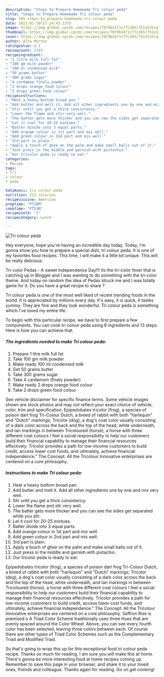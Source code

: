 ```yaml
---
description: "Steps to Prepare Homemade Tri colour peda"
title: "Steps to Prepare Homemade Tri colour peda"
slug: 505-steps-to-prepare-homemade-tri-colour-peda
date: 2021-01-16T17:14:43.137Z
image: https://img-global.cpcdn.com/recipes/78f9b1471cf7c265/751x532cq70/tri-colour-peda-recipe-main-photo.jpg
thumbnail: https://img-global.cpcdn.com/recipes/78f9b1471cf7c265/751x532cq70/tri-colour-peda-recipe-main-photo.jpg
cover: https://img-global.cpcdn.com/recipes/78f9b1471cf7c265/751x532cq70/tri-colour-peda-recipe-main-photo.jpg
author: Alta Morton
ratingvalue: 4.1
reviewcount: 1783
recipeingredient:
- "1 litre milk full fat"
- "100 gm milk powder"
- "100 ml condensed milk"
- "50 grams butter"
- "300 grams sugar"
- "4 cardamom finely powder"
- "2 drops orange food colour"
- "2 drops green food colour"
recipeinstructions:
- "Heat a heavy bottom broad pan."
- "Add butter and melt it. Add all other ingredients one by one and mix very well."
- "Stir until you get a thick consistency."
- "Lower the flame and stir very well."
- "The batter gets more thicker and you can see the sides get separated while you stir."
- "Let it cool for 20-25 mintues."
- "Batter divide into 3 equal parts."
- "Add orange colour in 1st part and mix well."
- "Add green colour in 2nd part and mix well."
- "3rd part is plain."
- "Apply a touch of ghee on the palm and make small balls out of it."
- "Just press in the middle and garnish with pistachio."
- "Our tricolor peda is ready to eat."
categories:
- Recipe
tags:
- tri
- colour
- peda

katakunci: tri colour peda 
nutrition: 223 calories
recipecuisine: American
preptime: "PT28M"
cooktime: "PT53M"
recipeyield: "2"
recipecategory: Lunch

---
```



![Tri colour peda](https://img-global.cpcdn.com/recipes/78f9b1471cf7c265/751x532cq70/tri-colour-peda-recipe-main-photo.jpg)

Hey everyone, hope you're having an incredible day today. Today, I'm gonna show you how to prepare a special dish, tri colour peda. It is one of my favorites food recipes. This time, I will make it a little bit unique. This will be really delicious.

Tri-color Pedas - A sweet Independence Day!!! Its the tri-color fever that is catching up in Blogger and I was wanting to do something with the tri-color theme. And today on random the idea of Pedas struck me and I was totally game for it. Do you have a great recipe to share ?

Tri colour peda is one of the most well liked of recent trending foods in the world. It is appreciated by millions every day. It's easy, it is quick, it tastes yummy. They are fine and they look wonderful. Tri colour peda is something which I've loved my entire life.


To begin with this particular recipe, we have to first prepare a few components. You can cook tri colour peda using 8 ingredients and 13 steps. Here is how you can achieve that.

<!--inarticleads1-->

##### The ingredients needed to make Tri colour peda:

1. Prepare 1 litre milk full fat
1. Take 100 gm milk powder
1. Make ready 100 ml condensed milk
1. Get 50 grams butter
1. Take 300 grams sugar
1. Take 4 cardamom (finely powder)
1. Make ready 2 drops orange food colour
1. Take 2 drops green food colour


See vehicle disclaimer for specific finance terms. Some vehicle images shown are stock photos and may not reflect your exact choice of vehicle, color, trim and specification. Epipedobates tricolor (frog), a species of poison dart frog Tri-Colour Dutch, a breed of rabbit with both &#34;harlequin&#34; and &#34;Dutch&#34; markings; Tricolor (dog), a dog&#39;s coat color usually consisting of a dark color across the back and the top of the head, white underneath, and tan markings in between Tricoloured (horse), a horse with three different coat colours I feel a social responsibility to help our customers build their financial capability to manage their financial resources effectively. Tricolor provides a path for low-income customers to build credit, access lower cost funds, and ultimately, achieve financial independence.&#34; The Concept: All the Tricolour Innovative enterprises are centered on a core philosophy. 

<!--inarticleads2-->

##### Instructions to make Tri colour peda:

1. Heat a heavy bottom broad pan.
1. Add butter and melt it. Add all other ingredients one by one and mix very well.
1. Stir until you get a thick consistency.
1. Lower the flame and stir very well.
1. The batter gets more thicker and you can see the sides get separated while you stir.
1. Let it cool for 20-25 mintues.
1. Batter divide into 3 equal parts.
1. Add orange colour in 1st part and mix well.
1. Add green colour in 2nd part and mix well.
1. 3rd part is plain.
1. Apply a touch of ghee on the palm and make small balls out of it.
1. Just press in the middle and garnish with pistachio.
1. Our tricolor peda is ready to eat.


Epipedobates tricolor (frog), a species of poison dart frog Tri-Colour Dutch, a breed of rabbit with both &#34;harlequin&#34; and &#34;Dutch&#34; markings; Tricolor (dog), a dog&#39;s coat color usually consisting of a dark color across the back and the top of the head, white underneath, and tan markings in between Tricoloured (horse), a horse with three different coat colours I feel a social responsibility to help our customers build their financial capability to manage their financial resources effectively. Tricolor provides a path for low-income customers to build credit, access lower cost funds, and ultimately, achieve financial independence.&#34; The Concept: All the Tricolour Innovative enterprises are centered on a core philosophy. Saffron Rise is premised o A Triad Color Scheme traditionally uses three Hues that are evenly spaced around the Color Wheel. Above, you can see every fourth color has been selected, leaving three colors between each. Of course there are other types of Triad Color Schemes such as the Complementary Triad and Modified Triad. 

So that's going to wrap this up for this exceptional food tri colour peda recipe. Thanks so much for reading. I am sure you will make this at home. There's gonna be more interesting food at home recipes coming up. Remember to save this page in your browser, and share it to your loved ones, friends and colleague. Thanks again for reading. Go on get cooking!
